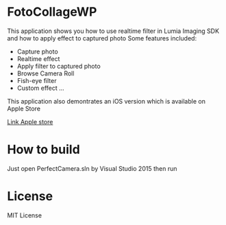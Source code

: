 # FotoCollageWP
This application shows you how to use realtime filter in Lumia Imaging SDK and how to apply effect to captured photo
Some features included:
+ Capture photo
+ Realtime effect
+ Apply filter to captured photo
+ Browse Camera Roll
+ Fish-eye filter
+ Custom effect
...

This application also demontrates an iOS version which is available on Apple Store

[Link Apple store](https://itunes.apple.com/us/app/foto-beauty-camera-360-with-photo-editor-and-collage-maker/id1052509145?ls=1&mt=8)

# How to build
Just open PerfectCamera.sln by Visual Studio 2015 then run

# License
MIT License
